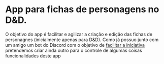# App para fichas de personagens no D&D.

O objetivo do app é facilitar e agilizar a criação e edição das fichas de personagnes (inicialmente apenas para D&D).
Como já possuo junto com um amigo um bot do Discord com o objetivo de <a href='https://github.com/ysrael-tavares/rpg-assistant'>facilitar a iniciativa</a> pretendemos criar ainda outro para o controle de algumas coisas funcionalidades deste app

